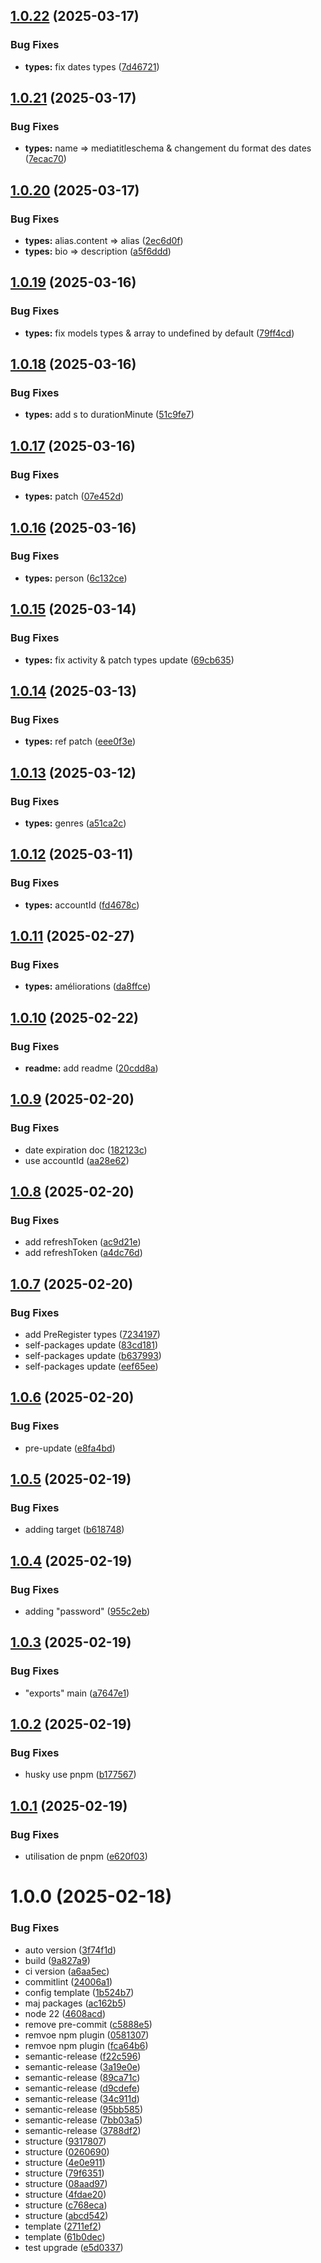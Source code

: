 ## [1.0.22](https://github.com/Actunime/mongoose-models/compare/v1.0.21...v1.0.22) (2025-03-17)


### Bug Fixes

* **types:** fix dates types ([7d46721](https://github.com/Actunime/mongoose-models/commit/7d467211cd6de7906b1727dc3ca8e82c5de38a46))

## [1.0.21](https://github.com/Actunime/mongoose-models/compare/v1.0.20...v1.0.21) (2025-03-17)


### Bug Fixes

* **types:** name => mediatitleschema & changement du format des dates ([7ecac70](https://github.com/Actunime/mongoose-models/commit/7ecac70b172fd701095b896e652cd1d78af08f8d))

## [1.0.20](https://github.com/Actunime/mongoose-models/compare/v1.0.19...v1.0.20) (2025-03-17)


### Bug Fixes

* **types:** alias.content => alias ([2ec6d0f](https://github.com/Actunime/mongoose-models/commit/2ec6d0f9b53663d0a05c52248f30582ac320d1ca))
* **types:** bio => description ([a5f6ddd](https://github.com/Actunime/mongoose-models/commit/a5f6dddd887e23afeebe24b30aba269b1940a5de))

## [1.0.19](https://github.com/Actunime/mongoose-models/compare/v1.0.18...v1.0.19) (2025-03-16)


### Bug Fixes

* **types:** fix models types & array to undefined by default ([79ff4cd](https://github.com/Actunime/mongoose-models/commit/79ff4cd9ac54c830068026e1565d2f92c52850f3))

## [1.0.18](https://github.com/Actunime/mongoose-models/compare/v1.0.17...v1.0.18) (2025-03-16)


### Bug Fixes

* **types:** add s to durationMinute ([51c9fe7](https://github.com/Actunime/mongoose-models/commit/51c9fe7dcad2cd41a34ccfbe57c015017d92745a))

## [1.0.17](https://github.com/Actunime/mongoose-models/compare/v1.0.16...v1.0.17) (2025-03-16)


### Bug Fixes

* **types:** patch ([07e452d](https://github.com/Actunime/mongoose-models/commit/07e452d3905a48234e7f7db9c75af578223206fc))

## [1.0.16](https://github.com/Actunime/mongoose-models/compare/v1.0.15...v1.0.16) (2025-03-16)


### Bug Fixes

* **types:** person ([6c132ce](https://github.com/Actunime/mongoose-models/commit/6c132cef1f037990d92050737c0d465f603ae9d8))

## [1.0.15](https://github.com/Actunime/mongoose-models/compare/v1.0.14...v1.0.15) (2025-03-14)


### Bug Fixes

* **types:** fix activity & patch types update ([69cb635](https://github.com/Actunime/mongoose-models/commit/69cb635fadb2c2cc88bf8d3cf79ebd683ac2be71))

## [1.0.14](https://github.com/Actunime/mongoose-models/compare/v1.0.13...v1.0.14) (2025-03-13)


### Bug Fixes

* **types:** ref patch ([eee0f3e](https://github.com/Actunime/mongoose-models/commit/eee0f3ef4401cff27c2b3e1d5d9a863067b3c862))

## [1.0.13](https://github.com/Actunime/mongoose-models/compare/v1.0.12...v1.0.13) (2025-03-12)


### Bug Fixes

* **types:** genres ([a51ca2c](https://github.com/Actunime/mongoose-models/commit/a51ca2ccc79f67f67e7d6b9811bcf9e41a438915))

## [1.0.12](https://github.com/Actunime/mongoose-models/compare/v1.0.11...v1.0.12) (2025-03-11)


### Bug Fixes

* **types:** accountId ([fd4678c](https://github.com/Actunime/mongoose-models/commit/fd4678ced68cd18e6bc755e02cce8eac65cb578f))

## [1.0.11](https://github.com/Actunime/mongoose-models/compare/v1.0.10...v1.0.11) (2025-02-27)


### Bug Fixes

* **types:** améliorations ([da8ffce](https://github.com/Actunime/mongoose-models/commit/da8ffce83c7aab2e3059863a307cef064ab3d161))

## [1.0.10](https://github.com/Actunime/mongoose-models/compare/v1.0.9...v1.0.10) (2025-02-22)


### Bug Fixes

* **readme:** add readme ([20cdd8a](https://github.com/Actunime/mongoose-models/commit/20cdd8a6d4cc6abb15695a858578e56956801102))

## [1.0.9](https://github.com/Actunime/mongoose-models/compare/v1.0.8...v1.0.9) (2025-02-20)


### Bug Fixes

* date expiration doc ([182123c](https://github.com/Actunime/mongoose-models/commit/182123c269bbdffe3bf6b2fe80ccc7dacda3f4b6))
* use accountId ([aa28e62](https://github.com/Actunime/mongoose-models/commit/aa28e6246593ee52d3b669670a86f15235e4e611))

## [1.0.8](https://github.com/Actunime/mongoose-models/compare/v1.0.7...v1.0.8) (2025-02-20)


### Bug Fixes

* add refreshToken ([ac9d21e](https://github.com/Actunime/mongoose-models/commit/ac9d21ef1e234c07749519d54227c2c68ab05313))
* add refreshToken ([a4dc76d](https://github.com/Actunime/mongoose-models/commit/a4dc76df9dfd8c7f7a7281240699ec69533e9a86))

## [1.0.7](https://github.com/Actunime/mongoose-models/compare/v1.0.6...v1.0.7) (2025-02-20)


### Bug Fixes

* add PreRegister types ([7234197](https://github.com/Actunime/mongoose-models/commit/72341971a67a63d16dfdd3cde2ad9ce93a549450))
* self-packages update ([83cd181](https://github.com/Actunime/mongoose-models/commit/83cd1817d9b0a5bed3cf3cc3e1aa857b2abca0c7))
* self-packages update ([b637993](https://github.com/Actunime/mongoose-models/commit/b6379937c713cb05b202d8fda9afd676ab3cd70e))
* self-packages update ([eef65ee](https://github.com/Actunime/mongoose-models/commit/eef65ee7eb219eb07225597f63f2ab1a80f50dec))

## [1.0.6](https://github.com/Actunime/mongoose-models/compare/v1.0.5...v1.0.6) (2025-02-20)


### Bug Fixes

* pre-update ([e8fa4bd](https://github.com/Actunime/mongoose-models/commit/e8fa4bdf06d0f5959611c0049682db53f557f48f))

## [1.0.5](https://github.com/Actunime/mongoose-models/compare/v1.0.4...v1.0.5) (2025-02-19)


### Bug Fixes

* adding target ([b618748](https://github.com/Actunime/mongoose-models/commit/b6187482ee6d3e28530b9e40d269f3a8ed118158))

## [1.0.4](https://github.com/Actunime/mongoose-models/compare/v1.0.3...v1.0.4) (2025-02-19)


### Bug Fixes

* adding "password" ([955c2eb](https://github.com/Actunime/mongoose-models/commit/955c2ebe2c2dee73722dab830f94917a221a8397))

## [1.0.3](https://github.com/Actunime/mongoose-models/compare/v1.0.2...v1.0.3) (2025-02-19)


### Bug Fixes

* "exports" main ([a7647e1](https://github.com/Actunime/mongoose-models/commit/a7647e1a241aa0e97efff86b13d65b32e248d12c))

## [1.0.2](https://github.com/Actunime/mongoose-models/compare/v1.0.1...v1.0.2) (2025-02-19)


### Bug Fixes

* husky use pnpm ([b177567](https://github.com/Actunime/mongoose-models/commit/b1775677fd5a2d2098decd1bc64102eab89a66f8))

## [1.0.1](https://github.com/Actunime/mongoose-models/compare/v1.0.0...v1.0.1) (2025-02-19)


### Bug Fixes

* utilisation de pnpm ([e620f03](https://github.com/Actunime/mongoose-models/commit/e620f0393d6817dcb5b2a5ba43301e2fba6176fa))

# 1.0.0 (2025-02-18)


### Bug Fixes

* auto version ([3f74f1d](https://github.com/Actunime/mongoose-models/commit/3f74f1de0d2028e389590f578bd6f69c5d48f4d0))
* build ([9a827a9](https://github.com/Actunime/mongoose-models/commit/9a827a99446c0d85521ec96fee8771ebf15a24b2))
* ci version ([a6aa5ec](https://github.com/Actunime/mongoose-models/commit/a6aa5ec44223f41a1d76c31d9befa811e56ae268))
* commitlint ([24006a1](https://github.com/Actunime/mongoose-models/commit/24006a1923f6af566ffb5a1b29c66114c38214b5))
* config template ([1b524b7](https://github.com/Actunime/mongoose-models/commit/1b524b7e02ad14bf74500404c757f0695bb7a361))
* maj packages ([ac162b5](https://github.com/Actunime/mongoose-models/commit/ac162b501ac36f1fe651b644044d90c903fa07e2))
* node 22 ([4608acd](https://github.com/Actunime/mongoose-models/commit/4608acdf66d828e8c2a6d94c960b661d227b7876))
* remove pre-commit ([c5888e5](https://github.com/Actunime/mongoose-models/commit/c5888e519c347fe4fe0e4f9cff18d2f9edcd0c37))
* remvoe npm plugin ([0581307](https://github.com/Actunime/mongoose-models/commit/05813074abe65ff28b3c7a5b43cf0bd4b6dc4114))
* remvoe npm plugin ([fca64b6](https://github.com/Actunime/mongoose-models/commit/fca64b63058b7ce86c66223ce2ab779665a562f5))
* semantic-release ([f22c596](https://github.com/Actunime/mongoose-models/commit/f22c596157bf9b6226a6eff6e14e2abf9fa912c6))
* semantic-release ([3a19e0e](https://github.com/Actunime/mongoose-models/commit/3a19e0ee4c765945c01d68c7888327a1940b5da2))
* semantic-release ([89ca71c](https://github.com/Actunime/mongoose-models/commit/89ca71c6a3288e53618b7983a013d5af6de10775))
* semantic-release ([d9cdefe](https://github.com/Actunime/mongoose-models/commit/d9cdefe510c1d9382fe7f8c7b9c2e013db27459b))
* semantic-release ([34c911d](https://github.com/Actunime/mongoose-models/commit/34c911d0f35bad1952a8da6e2709e0fb13a39f56))
* semantic-release ([95bb585](https://github.com/Actunime/mongoose-models/commit/95bb585cec37d37fd4b190f7683a123ab415e949))
* semantic-release ([7bb03a5](https://github.com/Actunime/mongoose-models/commit/7bb03a557f99248009a50945793dbb84fbf2c7e4))
* semantic-release ([3788df2](https://github.com/Actunime/mongoose-models/commit/3788df2d2babaa5f61000856568699d766312450))
* structure ([9317807](https://github.com/Actunime/mongoose-models/commit/9317807e6226df05dcb39ec926dcac126418ecd8))
* structure ([0260690](https://github.com/Actunime/mongoose-models/commit/0260690460b8767158ac9c2bd1ab00ed0dfddd35))
* structure ([4e0e911](https://github.com/Actunime/mongoose-models/commit/4e0e91149e8f6d834f5d776865f5c258ed611ab5))
* structure ([79f6351](https://github.com/Actunime/mongoose-models/commit/79f6351252c93c44b0eb339ecadde3763a115e4d))
* structure ([08aad97](https://github.com/Actunime/mongoose-models/commit/08aad97ef650db962c6e430e5fba7df840bf5a16))
* structure ([4fdae20](https://github.com/Actunime/mongoose-models/commit/4fdae2079c299900065d67d17f51439786089415))
* structure ([c768eca](https://github.com/Actunime/mongoose-models/commit/c768eca88660e3f645fc49a02e49a681e3d520f7))
* structure ([abcd542](https://github.com/Actunime/mongoose-models/commit/abcd542ab872c1cea7d5534b11c7aadd586d2524))
* template ([2711ef2](https://github.com/Actunime/mongoose-models/commit/2711ef278cf75f0a97f707d651a6467e4ca1e85c))
* template ([61b0dec](https://github.com/Actunime/mongoose-models/commit/61b0decc2813e7a15a64086e96262735bfa1cae5))
* test upgrade ([e5d0337](https://github.com/Actunime/mongoose-models/commit/e5d0337676f216a685837cd02a43c56a48825299))
